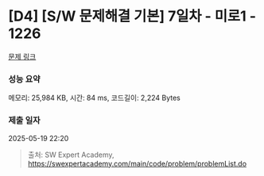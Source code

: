 # [D4] [S/W 문제해결 기본] 7일차 - 미로1 - 1226 

[문제 링크](https://swexpertacademy.com/main/code/problem/problemDetail.do?contestProbId=AV14vXUqAGMCFAYD) 

### 성능 요약

메모리: 25,984 KB, 시간: 84 ms, 코드길이: 2,224 Bytes

### 제출 일자

2025-05-19 22:20



> 출처: SW Expert Academy, https://swexpertacademy.com/main/code/problem/problemList.do